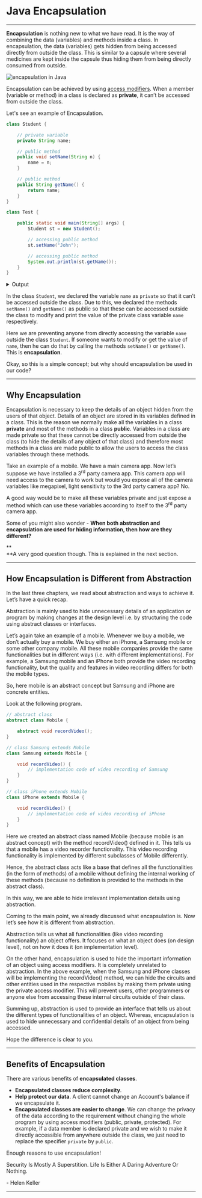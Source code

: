 # Java Encapsulation
***
**Encapsulation** is nothing new to what we have read. It is the way of combining the data (variables) and methods inside a class. In encapsulation, the data (variables) gets hidden from being accessed directly from outside the class. This is similar to a capsule where several medicines are kept inside the capsule thus hiding them from being directly consumed from outside.

![encapsulation in Java](https://web.archive.org/web/20240422034337im_/https://www.codesdope.com/pa-images-bucket/courses/java/e1.png)

Encapsulation can be achieved by using [access modifiers](https://web.archive.org/web/20240422034337/https://www.codesdope.com/course/java-access-modifiers/). When a member (variable or method) in a class is declared as **private**, it can’t be accessed from outside the class.

Let's see an example of Encapsulation.

```java
class Student {

    // private variable
    private String name;

    // public method
    public void setName(String n) {
        name = n;
    }

    // public method
    public String getName() {
        return name;
    }
}

class Test {

    public static void main(String[] args) {
        Student st = new Student();

        // accessing public method
        st.setName("John");

        // accessing public method
        System.out.println(st.getName());
    }
}
```

<div class="collapse">
    <details>
        <summary>Output</summary>
        <pre class="output">John
        </pre>
    </details>
</div>

In the class `Student`, we declared the variable `name` as `private` so that it can’t be accessed outside the class. Due to this, we declared the methods `setName()` and `getName()` as public so that these can be accessed outside the class to modify and print the value of the private class variable `name` respectively.

Here we are preventing anyone from directly accessing the variable `name` outside the class `Student`. If someone wants to modify or get the value of `name`, then he can do that by calling the methods `setName()` or `getName()`. This is **encapsulation**.

Okay, so this is a simple concept; but why should encapsulation be used in our code?
***
## Why Encapsulation
Encapsulation is necessary to keep the details of an object hidden from the users of that object. Details of an object are stored in its variables defined in a class. This is the reason we normally make all the variables in a class **private** and most of the methods in a class **public**. Variables in a class are made private so that these cannot be directly accessed from outside the class (to hide the details of any object of that class) and therefore most methods in a class are made public to allow the users to access the class variables through these methods.

Take an example of a mobile. We have a main camera app. Now let’s suppose we have installed a 3<sup>rd</sup> party camera app. This camera app will need access to the camera to work but would you expose all of the camera variables like megapixel, light sensitivity to the 3rd party camera app? No.

A good way would be to make all these variables private and just expose a method which can use these variables according to itself to the 3<sup>rd</sup> party camera app.

Some of you might also wonder - **When both abstraction and encapsulation are used for hiding information, then how are they different?**

**<br/>**A very good question though. This is explained in the next section.
***
## How Encapsulation is Different from Abstraction
In the last three chapters, we read about abstraction and ways to achieve it. Let’s have a quick recap.

Abstraction is mainly used to hide unnecessary details of an application or program by making changes at the design level i.e. by structuring the code using abstract classes or interfaces.

Let’s again take an example of a mobile. Whenever we buy a mobile, we don’t actually buy a mobile. We buy either an iPhone, a Samsung mobile or some other company mobile. All these mobile companies provide the same functionalities but in different ways (i.e. with different implementations). For example, a Samsung mobile and an iPhone both provide the video recording functionality, but the quality and features in video recording differs for both the mobile types.

So, here mobile is an abstract concept but Samsung and iPhone are concrete entities.

Look at the following program.

```java
// abstract class
abstract class Mobile {

    abstract void recordVideo();
}

// class Samsung extends Mobile
class Samsung extends Mobile {

    void recordVideo() {
        // implementation code of video recording of Samsung
    }
}

// class iPhone extends Mobile
class iPhone extends Mobile {

    void recordVideo() {
        // implementation code of video recording of iPhone
    }
}
```

Here we created an abstract class named Mobile (because mobile is an abstract concept) with the method recordVideo() defined in it. This tells us that a mobile has a video recorder functionality. This video recording functionality is implemented by different subclasses of Mobile differently.

Hence, the abstract class acts like a base that defines all the functionalities (in the form of methods) of a mobile without defining the internal working of these methods (because no definition is provided to the methods in the abstract class).

In this way, we are able to hide irrelevant implementation details using abstraction.

Coming to the main point, we already discussed what encapsulation is. Now let’s see how it is different from abstraction.

Abstraction tells us what all functionalities (like video recording functionality) an object offers. It focuses on what an object does (on design level), not on how it does it (on implementation level).

On the other hand, encapsulation is used to hide the important information of an object using access modifiers. It is completely unrelated to abstraction. In the above example, when the Samsung and iPhone classes will be implementing the recordVideo() method, we can hide the circuits and other entities used in the respective mobiles by making them private using the private access modifier. This will prevent users, other programmers or anyone else from accessing these internal circuits outside of their class.

Summing up, abstraction is used to provide an interface that tells us about the different types of functionalities of an object. Whereas, encapsulation is used to hide unnecessary and confidential details of an object from being accessed.

Hope the difference is clear to you.
***
## Benefits of Encapsulation
There are various benefits of **encapsulated classes**.

*   **Encapsulated classes reduce complexity**.
*   **Help protect our data**. A client cannot change an Account's balance if we encapsulate it.
*   **Encapsulated classes are easier to change**. We can change the privacy of the data according to the requirement without changing the whole program by using access modifiers (public, private, protected). For example, if a data member is declared private and we wish to make it directly accessible from anywhere outside the class, we just need to replace the specifier `private` by `public`.

Enough reasons to use encapsulation!

Security Is Mostly A Superstition. Life Is Either A Daring Adventure Or Nothing.

\- Helen Keller
***